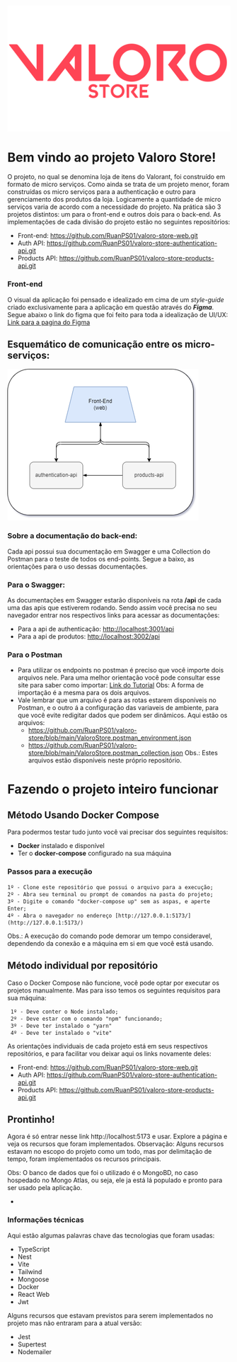 


﻿![alt text](https://github.com/RuanPS01/valoro-store/blob/main/Red_LogoProject_ValoroStore.png?raw=true)
# Bem vindo ao projeto Valoro Store!

O projeto, no qual se denomina loja de itens do Valorant, foi construído em formato de micro serviços. Como ainda se trata de um projeto menor, foram construídas os micro serviços para a authenticação e outro para gerenciamento dos produtos da loja. Logicamente a quantidade de micro serviços varia de acordo com a necessidade do projeto. Na prática são 3 projetos distintos: um para o front-end e outros dois para o back-end.
As implementações de cada divisão do projeto estão no seguintes repositórios:

- Front-end: https://github.com/RuanPS01/valoro-store-web.git
- Auth API: https://github.com/RuanPS01/valoro-store-authentication-api.git
- Products API: https://github.com/RuanPS01/valoro-store-products-api.git 

### Front-end
O visual da aplicação foi pensado e idealizado em cima de um *style-guide* criado exclusivamente para a aplicação em questão através do ***Figma***. Segue abaixo o link do figma que foi feito para toda a idealização de UI/UX:
[Link para a pagina do Figma](https://www.figma.com/file/kLw9KCJI8WzHRpRXZKttRs/Valoro-Store?node-id=0:1&t=c0bLNwIa13UijQGC-1)
## Esquemático de comunicação entre os micro-serviços:

![alt text](https://github.com/RuanPS01/valoro-store/blob/main/valoro-diagram-micro-services.png?raw=true)
### Sobre a documentação do back-end:
 
Cada api possui sua documentação em Swagger e uma Collection do Postman para o teste de todos os end-points. Segue a baixo, as orientações para o uso dessas documentações.

### Para o Swagger:
 As documentações em Swagger estarão disponíveis na rota **/api** de cada uma das apis que estiverem rodando. Sendo assim você precisa no seu navegador entrar nos respectivos links para acessar as documentações:
 
 - Para a api de authenticação: [http://localhost:3001/api](http://localhost:3001/api) 
 - Para a api de produtos: [http://localhost:3002/api](http://localhost:3002/api) 

### Para o Postman
- Para utilizar os endpoints no postman é preciso que você importe dois arquivos nele. Para uma melhor orientação você pode consultar esse site para saber como importar: [Link do Tutorial](https://nfe.io/docs/documentacao/nota-fiscal-produto-eletronica/importar-colecao-postman/) Obs: A forma de importação é a mesma para os dois arquivos.
- Vale lembrar que um arquivo é para as rotas estarem disponíveis no Postman, e o outro á a configuração das variaveis de ambiente, para que você evite redigitar dados que podem ser dinâmicos. Aqui estão os arquivos:
	- https://github.com/RuanPS01/valoro-store/blob/main/ValoroStore.postman_environment.json
	- https://github.com/RuanPS01/valoro-store/blob/main/ValoroStore.postman_collection.json
	Obs.: Estes arquivos estão disponíveis neste próprio repositório.



# Fazendo o projeto inteiro funcionar

## Método Usando Docker Compose

Para podermos testar tudo junto você vai precisar dos seguintes requisitos:
- **Docker** instalado e disponível
- Ter o **docker-compose** configurado na sua máquina

### Passos para a execução
```
1º - Clone este repositório que possui o arquivo para a execução;
2º - Abra seu terminal ou prompt de comandos na pasta do projeto;
3º - Digite o comando "docker-compose up" sem as aspas, e aperte Enter;
4º - Abra o navegador no endereço [http://127.0.0.1:5173/](http://127.0.0.1:5173/)
```
Obs.: A execução do comando pode demorar um tempo consideravel, dependendo da conexão e a máquina em si em que você está usando.

## Método individual por repositório
Caso o Docker Compose não funcione, você pode optar por executar os projetos manualmente. Mas para isso temos os seguintes requisitos para sua máquina:

     1º - Deve conter o Node instalado;
     2º - Deve estar com o comando "npm" funcionando;
     3º - Deve ter instalado o "yarn"
     4º - Deve ter instalado o "vite"

 
As orientações individuais de cada projeto está em seus respectivos repositórios, e para facilitar vou deixar aqui os links novamente deles:

- Front-end: https://github.com/RuanPS01/valoro-store-web.git
- Auth API: https://github.com/RuanPS01/valoro-store-authentication-api.git
- Products API: https://github.com/RuanPS01/valoro-store-products-api.git 

## Prontinho!

Agora é só entrar nesse link http://localhost:5173 e usar.
Explore a página e veja os recursos que foram implementados.
Observação: Alguns recursos estavam no escopo do projeto como um todo, mas por delimitação de tempo, foram implementados os recursos principais.

Obs: O banco de dados que foi o utilizado é o MongoBD, no caso hospedado no Mongo Atlas, ou seja, ele ja está lá populado e pronto para ser usado pela aplicação.


-

### Informações técnicas
Aqui estão algumas palavras chave das tecnologias que foram usadas:
 - TypeScript
 - Nest
 - Vite
 - Tailwind
 - Mongoose
 - Docker
 - React Web
 - Jwt

Alguns recursos que estavam previstos para serem implementados no projeto mas não entraram para a atual versão:
 - Jest
 - Supertest
 - Nodemailer
